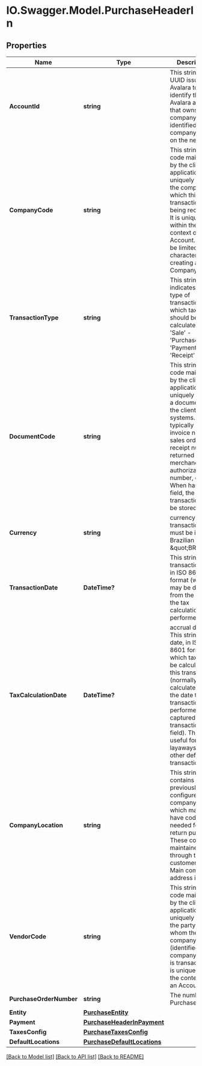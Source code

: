 # IO.Swagger.Model.PurchaseHeaderIn
## Properties

Name | Type | Description | Notes
------------ | ------------- | ------------- | -------------
**AccountId** | **string** | This string is a UUID issued by Avalara to identify the Avalara account that owns the company identified by the companyCode on the next line. | 
**CompanyCode** | **string** | This string is a code maintained by the client application to uniquely identify the company for which this transaction is being recorded. It is unique within the context of an Account. It will be limited to 60 characters when creating a Company | 
**TransactionType** | **string** | This string indicates the type of transaction for which tax should be calculated. - &#39;Sale&#39; - &#39;Purchase&#39; - &#39;Payment&#39; - &#39;Receipt&#39;  | 
**DocumentCode** | **string** | This string is a code maintained by the client application to uniquely identify a document in the client&#39;s systems. It will typically be an invoice number, sales order, receipt number, returned merchandise authorization number, etc. When has this field, the transaction will be stored | [optional] 
**Currency** | **string** | currency code / transactions must be in Brazilian Reais \&quot;BRL\&quot; | 
**TransactionDate** | **DateTime?** | This string is the transaction date in ISO 8601 format (which may be different from the date the tax calculation is performed) | 
**TaxCalculationDate** | **DateTime?** | accrual date, This string is the date, in ISO 8601 format, on which tax is to be calculated for this transaction (normally tax is calculated on the date the transaction is performed as captured in the transactionDate field). This is useful for layaways and other deferred transactions. | [optional] 
**CompanyLocation** | **string** | This string contains a previously configured company code which may also have codes needed for tax return purposes. These codes are maintained through the customer portal. Main company address identity | 
**VendorCode** | **string** | This string is a code maintained by the client application to uniquely identify the party with whom the company (identified by companyCode) is transacting. It is unique within the context of an Account. | 
**PurchaseOrderNumber** | **string** | The number of Purchase Order | [optional] 
**Entity** | [**PurchaseEntity**](PurchaseEntity.md) |  | [optional] 
**Payment** | [**PurchaseHeaderInPayment**](PurchaseHeaderInPayment.md) |  | [optional] 
**TaxesConfig** | [**PurchaseTaxesConfig**](PurchaseTaxesConfig.md) |  | [optional] 
**DefaultLocations** | [**PurchaseDefaultLocations**](PurchaseDefaultLocations.md) |  | [optional] 

[[Back to Model list]](../README.md#documentation-for-models) [[Back to API list]](../README.md#documentation-for-api-endpoints) [[Back to README]](../README.md)

